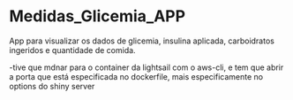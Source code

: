 # Medidas_Glicemia_APP
App para visualizar os dados de glicemia, insulina aplicada, carboidratos ingeridos e quantidade de comida. 

-tive que mdnar para o container da lightsail com o aws-cli, e tem que abrir a porta que está especificada no dockerfile, mais especificamente no options do shiny server